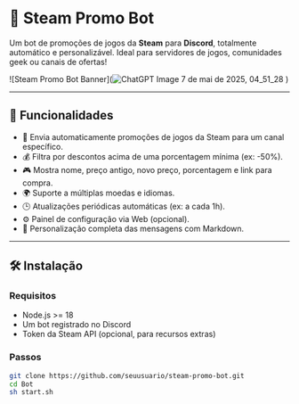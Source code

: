 # 🤖 Steam Promo Bot

Um bot de promoções de jogos da **Steam** para **Discord**, totalmente automático e personalizável. Ideal para servidores de jogos, comunidades geek ou canais de ofertas!

![Steam Promo Bot Banner](![ChatGPT Image 7 de mai  de 2025, 04_51_28](https://github.com/user-attachments/assets/1b9ae00f-f07d-4a59-bca6-8a7de087a2be)
) <!-- Substitua por sua imagem gerada -->

---

## 🚀 Funcionalidades

- 🔔 Envia automaticamente promoções de jogos da Steam para um canal específico.
- 💰 Filtra por descontos acima de uma porcentagem mínima (ex: -50%).
- 🎮 Mostra nome, preço antigo, novo preço, porcentagem e link para compra.
- 🌍 Suporte a múltiplas moedas e idiomas.
- 🕒 Atualizações periódicas automáticas (ex: a cada 1h).
- ⚙️ Painel de configuração via Web (opcional).
- 🧠 Personalização completa das mensagens com Markdown.

---

## 🛠️ Instalação

### Requisitos

- Node.js >= 18
- Um bot registrado no Discord
- Token da Steam API (opcional, para recursos extras)

### Passos

```bash
git clone https://github.com/seuusuario/steam-promo-bot.git
cd Bot
sh start.sh

